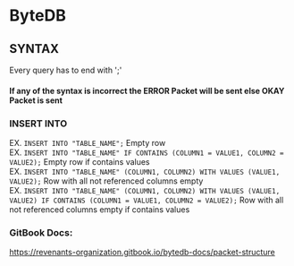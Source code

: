 # ByteDB

## SYNTAX
Every query has to end with ';' <br/>
#### If any of the syntax is incorrect the ERROR Packet will be sent else OKAY Packet is sent

### INSERT INTO
  EX. ```INSERT INTO "TABLE_NAME";``` Empty row <br/>
  EX. ```INSERT INTO "TABLE_NAME" IF CONTAINS (COLUMN1 = VALUE1, COLUMN2 = VALUE2);``` Empty row if contains values <br/>
  EX. ```INSERT INTO "TABLE_NAME" (COLUMN1, COLUMN2) WITH VALUES (VALUE1, VALUE2);``` Row with all not referenced columns empty <br/>
  EX. ```INSERT INTO "TABLE_NAME" (COLUMN1, COLUMN2) WITH VALUES (VALUE1, VALUE2) IF CONTAINS (COLUMN1 = VALUE1, COLUMN2 = VALUE2);``` Row with all not referenced columns empty if contains values <br/>

### GitBook Docs:
https://revenants-organization.gitbook.io/bytedb-docs/packet-structure
